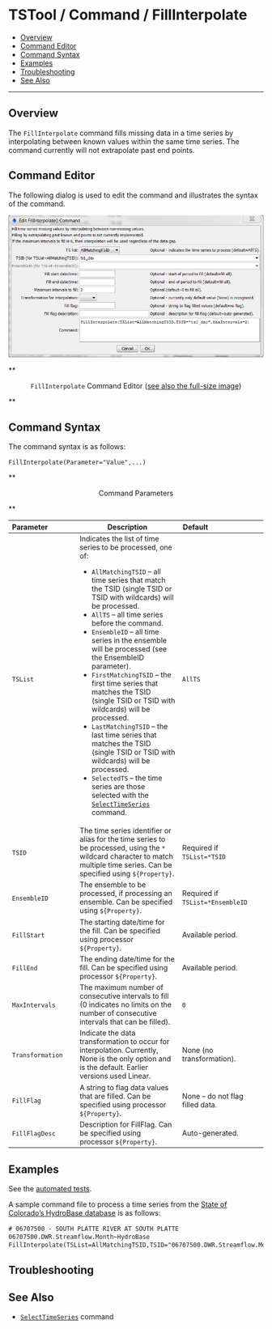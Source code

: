 # TSTool / Command / FillInterpolate #

* [Overview](#overview)
* [Command Editor](#command-editor)
* [Command Syntax](#command-syntax)
* [Examples](#examples)
* [Troubleshooting](#troubleshooting)
* [See Also](#see-also)

-------------------------

## Overview ##

The `FillInterpolate` command fills missing data in a time series by
interpolating between known values within the same time series.
The command currently will not extrapolate past end points.

## Command Editor ##

The following dialog is used to edit the command and illustrates the syntax of the command.

![FillInterpolate](FillInterpolate.png)

**<p style="text-align: center;">
`FillInterpolate` Command Editor (<a href="../FillInterpolate.png">see also the full-size image</a>)
</p>**

## Command Syntax ##

The command syntax is as follows:

```text
FillInterpolate(Parameter="Value",...)
```
**<p style="text-align: center;">
Command Parameters
</p>**

|**Parameter**&nbsp;&nbsp;&nbsp;&nbsp;&nbsp;&nbsp;&nbsp;&nbsp;&nbsp;&nbsp;&nbsp;&nbsp;&nbsp;|**Description**|**Default**&nbsp;&nbsp;&nbsp;&nbsp;&nbsp;&nbsp;&nbsp;&nbsp;&nbsp;&nbsp;&nbsp;&nbsp;&nbsp;&nbsp;&nbsp;&nbsp;&nbsp;&nbsp;&nbsp;&nbsp;&nbsp;&nbsp;&nbsp;&nbsp;&nbsp;&nbsp;&nbsp;|
|--------------|-----------------|-----------------|
|`TSList`|Indicates the list of time series to be processed, one of:<br><ul><li>`AllMatchingTSID` – all time series that match the TSID (single TSID or TSID with wildcards) will be processed.</li><li>`AllTS` – all time series before the command.</li><li>`EnsembleID` – all time series in the ensemble will be processed (see the EnsembleID parameter).</li><li>`FirstMatchingTSID` – the first time series that matches the TSID (single TSID or TSID with wildcards) will be processed.</li><li>`LastMatchingTSID` – the last time series that matches the TSID (single TSID or TSID with wildcards) will be processed.</li><li>`SelectedTS` – the time series are those selected with the [`SelectTimeSeries`](../SelectTimeSeries/SelectTimeSeries.md) command.</li></ul> | `AllTS` |
|`TSID`|The time series identifier or alias for the time series to be processed, using the `*` wildcard character to match multiple time series.  Can be specified using `${Property}`.|Required if `TSList=*TSID`|
|`EnsembleID`|The ensemble to be processed, if processing an ensemble. Can be specified using `${Property}`.|Required if `TSList=*EnsembleID`|
|`FillStart`|The starting date/time for the fill.  Can be specified using processor `${Property}`.|Available period.|
|`FillEnd`|The ending date/time for the fill.  Can be specified using processor `${Property}`.|Available period.|
|`MaxIntervals`|The maximum number of consecutive intervals to fill (0 indicates no limits on the number of consecutive intervals that can be filled).|`0`|
|`Transformation`|Indicate the data transformation to occur for interpolation.  Currently, None is the only option and is the default.  Earlier versions used Linear.|None (no transformation).|
|`FillFlag`|A string to flag data values that are filled.  Can be specified using processor `${Property}`.|None – do not flag filled data.|
|`FillFlagDesc`|Description for FillFlag.  Can be specified using processor `${Property}`.|Auto-generated.|

## Examples ##

See the [automated tests](https://github.com/OpenCDSS/cdss-app-tstool-test/tree/master/test/regression/commands/general/FillInterpolate).

A sample command file to process a time series from the [State of Colorado’s HydroBase database](../../datastore-ref/CO-HydroBase/CO-HydroBase.md)
is as follows:

```text
# 06707500 - SOUTH PLATTE RIVER AT SOUTH PLATTE
06707500.DWR.Streamflow.Month~HydroBase
FillInterpolate(TSList=AllMatchingTSID,TSID="06707500.DWR.Streamflow.Month",MaxIntervals=3,Transformation=None)
```

## Troubleshooting ##

## See Also ##

* [`SelectTimeSeries`](../SelectTimeSeries/SelectTimeSeries.md) command

